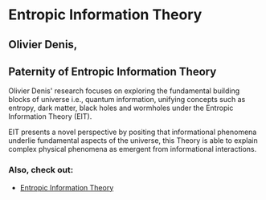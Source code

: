 # Entropic Information Theory

## Olivier Denis, 
## Paternity of Entropic Information Theory

Olivier Denis' research focuses on exploring the fundamental building blocks of universe i.e., quantum information, unifying concepts such as entropy, dark matter, black holes and wormholes under the Entropic Information Theory (EIT). 

EIT presents a novel perspective by positing that informational phenomena underlie fundamental aspects of the universe,  this Theory is able to explain complex physical phenomena as emergent from informational interactions.

### Also, check out:

- [Entropic Information Theory](https://olivierdenis.github.io/Entropic-Information-Theory)
